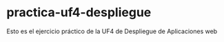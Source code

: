 # practica-uf4-despliegue
Esto es el ejercicio práctico de la UF4 de Despliegue de Aplicaciones web
